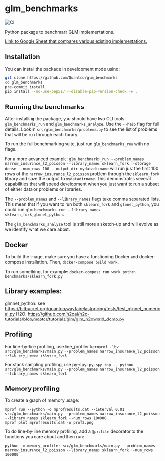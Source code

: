 # glm_benchmarks

![CI](https://github.com/Quantco/glm_benchmarks/workflows/CI/badge.svg)

Python package to benchmark GLM implementations. 

[Link to Google Sheet that compares various existing implementations.](https://docs.google.com/spreadsheets/d/1C-n3YTzPR47Sf8M04eEaX4RbNomM13dk_BZaPHGgWXg/edit)

## Installation

You can install the package in development mode using:

```bash
git clone https://github.com/Quantco/glm_benchmarks
cd glm_benchmarks
pre-commit install
pip install --no-use-pep517 --disable-pip-version-check -e .
```

## Running the benchmarks

After installing the package, you should have two CLI tools: `glm_benchmarks_run` and `glm_benchmarks_analyze`. Use the `--help` flag for full details. Look in `src/glm_benchmarks/problems.py` to see the list of problems that will be run through each library. 

To run the full benchmarking suite, just run `glm_benchmarks_run` with no flags. 

For a more advanced example: `glm_benchmarks_run --problem_names narrow_insurance_l2_poisson --library_names sklearn_fork --storage dense --num_rows 100 --output_dir mydatadirname` will run just the first 100 rows of the `narrow_insurance_l2_poisson` problem through the `sklearn_fork` library and save the output to `mydatadirname`. This demonstrates several capabilities that will speed development when you just want to run a subset of either data or problems or libraries. 

The `--problem_names` and `--library_names` flags take comma separated lists. This mean that if you want to run both `sklearn_fork` and `glmnet_python`, you could run `glm_benchmarks_run --library_names sklearn_fork,glmnet_python`.

The `glm_benchmarks_analyze` tool is still more a sketch-up and will evolve as we identify what we care about.

## Docker

To build the image, make sure you have a functioning Docker and docker-compose installation. Then, `docker-compose build work`.

To run something, for example: `docker-compose run work python benchmarks/sklearn_fork.py`

## Library examples:

glmnet_python: see https://bitbucket.org/quantco/wayfairelastpricing/tests/test_glmnet_numerical.py
H2O: https://github.com/h2oai/h2o-tutorials/blob/master/tutorials/glm/glm_h2oworld_demo.py

## Profiling

For line-by-line profiling, use line_profiler `kernprof -lbv src/glm_benchmarks/main.py --problem_names narrow_insurance_l2_poisson --library_names sklearn_fork`

For stack sampling profiling, use py-spy: `py-spy top -- python src/glm_benchmarks/main.py --problem_names narrow_insurance_l2_poisson --library_names sklearn_fork`

## Memory profiling

To create a graph of memory usage:
```
mprof run --python -o mprofresults.dat --interval 0.01 src/glm_benchmarks/main.py --problem_names narrow_insurance_l2_poisson --library_names sklearn_fork --num_rows 100000
mprof plot mprofresults.dat -o prof2.png
```

To do line-by-line memory profiling, add a `@profile` decorator to the functions you care about and then run:
```
python -m memory_profiler src/glm_benchmarks/main.py --problem_names narrow_insurance_l2_poisson --library_names sklearn_fork --num_rows 100000
```
